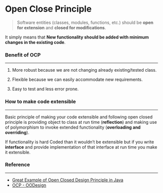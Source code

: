 # Open Close Principle

>Software entities (classes, modules, functions, etc.) should be **open for extension** and **closed for modifications**.

It simply means that **New functionality should be added with minimum changes in the existing code**.

### Benefit of OCP
_____
1. More robust because we are not changing already existing/tested class.

2. Flexible because we can easily accommodate new requirements.

3. Easy to test and less error prone.

### How to make code extensible
____
Basic principle of making your code extensible and following open closed principle is providing object to class at run time (**reflection**) and making use of polymorphism to invoke extended functionality (**overloading and overriding**).

If functionality is hard Coded than it wouldn’t be extensible but if you write **interface** and provide implementation of that interface at run time you make it extensible.

### Reference
____
* [Great Example of Open Closed Design Principle in Java](http://javarevisited.blogspot.com/2011/11/great-example-of-open-closed-design.html#ixzz3rIGYc700)
* [OCP - OODesign](http://www.oodesign.com/open-close-principle.html)
